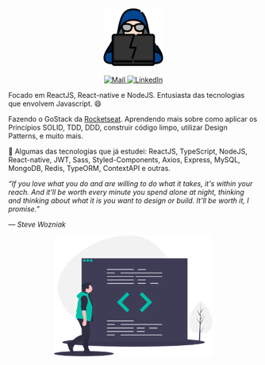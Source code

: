 <div align="center">
  <img src="https://github.com/niltoneapontes/personal-portfolio/blob/master/assets/hacker.png" alt="Nilton logo" width="120"/>
</div>
                                                                                                                 
<p align="center">
  <a href="mailto:niltoneapontes@gmail.com">
    <img src="https://img.shields.io/badge/Gmail-critical?style=for-the-badge" alt="Mail" />
  </a>
  <a href="https://www.linkedin.com/in/niltonpontesem/">
    <img src="https://img.shields.io/badge/LinkedIn-blue?style=for-the-badge" alt="LinkedIn" />
  </a>
</p>

Focado em ReactJS, React-native e NodeJS. Entusiasta das tecnologias que envolvem Javascript. :smile:

Fazendo o GoStack da [Rocketseat](https://rocketseat.com.br/ "Rocketseat"). Aprendendo mais sobre como aplicar os Princípios SOLID, TDD, DDD, construir código limpo, utilizar Design Patterns, e muito mais.

👾  Algumas das tecnologias que já estudei: ReactJS, TypeScript, NodeJS, React-native, JWT, Sass, Styled-Components, Axios, Express, MySQL, MongoDB, Redis, TypeORM, ContextAPI e outras.

*“If you love what you do and are willing to do what it takes, it's within your reach. And it'll be worth every minute you spend alone at night, thinking and thinking about what it is you want to design or build. It'll be worth it, I promise.”*

*― Steve Wozniak*

<p align="center">
    <img src="https://github.com/niltoneapontes/niltoneapontes/blob/master/undraw_code_review_l1q9.svg" alt="svg" width="320"/>
</p>
